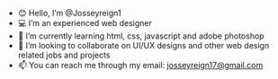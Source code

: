 - 😊 Hello, I’m @Josseyreign1
- 💻 I’m an experienced web designer
- 🌱 I’m currently learning html, css, javascript and adobe photoshop 
- 👥 I’m looking to collaborate on UI/UX designs and other web design related jobs and projects
- 📫 You can reach me through my email: josseyreign17@gmail.com 

<!---
Josseyreign1/Josseyreign1 is a ✨ special ✨ repository because its `README.md` (this file) appears on your GitHub profile.
You can click the Preview link to take a look at your changes.
--->

